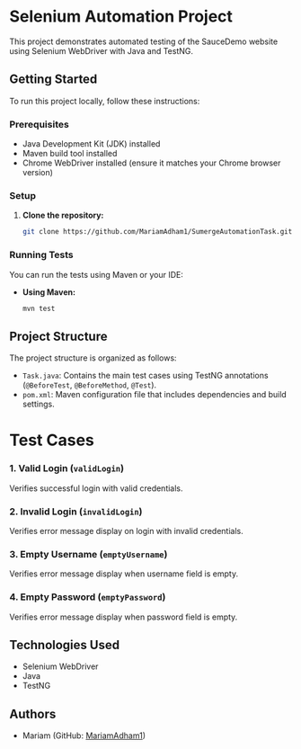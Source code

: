 # Selenium Automation Project
This project demonstrates automated testing of the SauceDemo website using Selenium WebDriver with Java and TestNG.
## Getting Started
To run this project locally, follow these instructions:
### Prerequisites

- Java Development Kit (JDK) installed
- Maven build tool installed
- Chrome WebDriver installed (ensure it matches your Chrome browser version)
### Setup

1. **Clone the repository:**
   ```bash
   git clone https://github.com/MariamAdham1/SumergeAutomationTask.git

### Running Tests

You can run the tests using Maven or your IDE:

- **Using Maven:**
  ```bash
  mvn test

## Project Structure

The project structure is organized as follows:

- `Task.java`: Contains the main test cases using TestNG annotations (`@BeforeTest`, `@BeforeMethod`, `@Test`).
- `pom.xml`: Maven configuration file that includes dependencies and build settings.
# Test Cases

### 1. Valid Login (`validLogin`)

Verifies successful login with valid credentials.

### 2. Invalid Login (`invalidLogin`)

Verifies error message display on login with invalid credentials.

### 3. Empty Username (`emptyUsername`)

Verifies error message display when username field is empty.

### 4. Empty Password (`emptyPassword`)

Verifies error message display when password field is empty.

## Technologies Used

- Selenium WebDriver
- Java
- TestNG

## Authors

- Mariam (GitHub: [MariamAdham1](https://github.com/MariamAdham1/SumergeAutomationTask.git))

